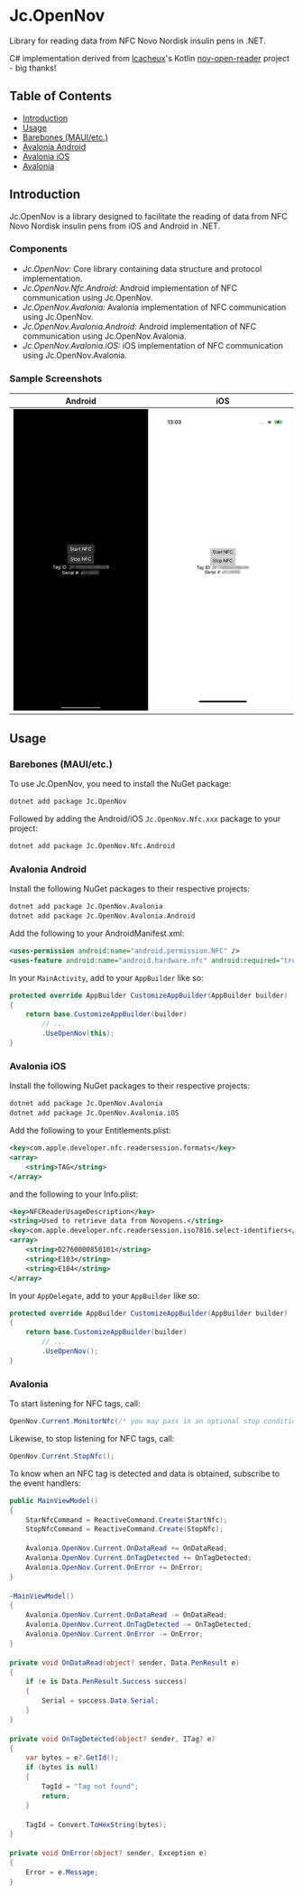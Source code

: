 # Jc.OpenNov

Library for reading data from NFC Novo Nordisk insulin pens in .NET.

C# implementation derived from [lcacheux](https://github.com/lcacheux)'s Kotlin [nov-open-reader](https://github.com/lcacheux/nov-open-reader/tree/main) project - big thanks!

## Table of Contents

- [Introduction](#introduction)
- [Usage](#usage)
- [Barebones (MAUI/etc.)](#barebones-mauietc)
- [Avalonia Android](#avalonia-android)
- [Avalonia iOS](#avalonia-ios)
- [Avalonia](#avalonia)

## Introduction

Jc.OpenNov is a library designed to facilitate the reading of data from NFC Novo Nordisk insulin pens from iOS and Android in .NET.

### Components

- _Jc.OpenNov:_ Core library containing data structure and protocol implementation.
- _Jc.OpenNov.Nfc.Android:_ Android implementation of NFC communication using Jc.OpenNov.
- _Jc.OpenNov.Avalonia:_ Avalonia implementation of NFC communication using Jc.OpenNov.
- _Jc.OpenNov.Avalonia.Android:_ Android implementation of NFC communication using Jc.OpenNov.Avalonia.
- _Jc.OpenNov.Avalonia.iOS:_ iOS implementation of NFC communication using Jc.OpenNov.Avalonia.

### Sample Screenshots

| Android | iOS |
| ------- | --- |
| <img alt="Android" src="img/android.JPG" width="250" /> | <img alt="Android" src="img/ios.jpeg" width="250" /> | 

## Usage

### Barebones (MAUI/etc.)

To use Jc.OpenNov, you need to install the NuGet package:

```bash
dotnet add package Jc.OpenNov
```

Followed by adding the Android/iOS `Jc.OpenNov.Nfc.xxx` package to your project:

```bash
dotnet add package Jc.OpenNov.Nfc.Android
```

### Avalonia Android

Install the following NuGet packages to their respective projects:

```bash
dotnet add package Jc.OpenNov.Avalonia
dotnet add package Jc.OpenNov.Avalonia.Android
```

Add the following to your AndroidManifest.xml:

```xml
<uses-permission android:name="android.permission.NFC" />
<uses-feature android:name="android.hardware.nfc" android:required="true" />
```

In your `MainActivity`, add to your `AppBuilder` like so:

```csharp
protected override AppBuilder CustomizeAppBuilder(AppBuilder builder)
{
    return base.CustomizeAppBuilder(builder)
        // ...
        .UseOpenNov(this);
}
```

### Avalonia iOS

Install the following NuGet packages to their respective projects:

```bash
dotnet add package Jc.OpenNov.Avalonia
dotnet add package Jc.OpenNov.Avalonia.iOS
```

Add the following to your Entitlements.plist:

```xml
<key>com.apple.developer.nfc.readersession.formats</key>
<array>
    <string>TAG</string>
</array>
```

and the following to your Info.plist:

```xml
<key>NFCReaderUsageDescription</key>
<string>Used to retrieve data from Novopens.</string>
<key>com.apple.developer.nfc.readersession.iso7816.select-identifiers</key>
<array>
    <string>D2760000850101</string>
    <string>E103</string>
    <string>E104</string>
</array>
```

In your `AppDelegate`, add to your `AppBuilder` like so:

```csharp
protected override AppBuilder CustomizeAppBuilder(AppBuilder builder)
{
    return base.CustomizeAppBuilder(builder)
        // ...
        .UseOpenNov();
}
```


### Avalonia

To start listening for NFC tags, call:

```csharp
OpenNov.Current.MonitorNfc(/* you may pass in an optional stop condition */);
```

Likewise, to stop listening for NFC tags, call:

```csharp
OpenNov.Current.StopNfc();
```

To know when an NFC tag is detected and data is obtained, subscribe to the event handlers:

```csharp
public MainViewModel()
{
    StarNfcCommand = ReactiveCommand.Create(StartNfc);
    StopNfcCommand = ReactiveCommand.Create(StopNfc);

    Avalonia.OpenNov.Current.OnDataRead += OnDataRead;
    Avalonia.OpenNov.Current.OnTagDetected += OnTagDetected;
    Avalonia.OpenNov.Current.OnError += OnError;
}

~MainViewModel()
{
    Avalonia.OpenNov.Current.OnDataRead -= OnDataRead;
    Avalonia.OpenNov.Current.OnTagDetected -= OnTagDetected;
    Avalonia.OpenNov.Current.OnError -= OnError;
}

private void OnDataRead(object? sender, Data.PenResult e)
{
    if (e is Data.PenResult.Success success)
    {
        Serial = success.Data.Serial;
    }
}

private void OnTagDetected(object? sender, ITag? e)
{
    var bytes = e?.GetId();
    if (bytes is null)
    {
        TagId = "Tag not found";
        return;
    }

    TagId = Convert.ToHexString(bytes);
}

private void OnError(object? sender, Exception e)
{
    Error = e.Message;
}
```
